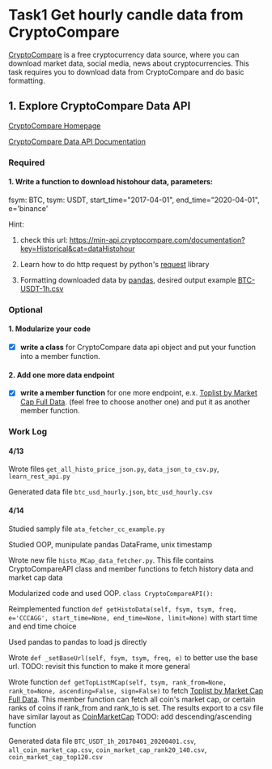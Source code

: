 # Task1 Get hourly candle data from CryptoCompare

[CryptoCompare](https://www.cryptocompare.com/) is a free cryptocurrency data source, where you can download market data, social media, news about cryptocurrencies. This task requires you to download data from CryptoCompare and do basic formatting.

## 1. Explore CryptoCompare Data API

[CryptoCompare Homepage](https://min-api.cryptocompare.com/)

[CryptoCompare Data API Documentation](https://min-api.cryptocompare.com/documentation)

### Required

#### 1. **Write a function** to download histohour data, parameters:

fsym: BTC, tsym: USDT, start_time="2017-04-01", end_time="2020-04-01", e='binance'

Hint:

1. check this url: https://min-api.cryptocompare.com/documentation?key=Historical&cat=dataHistohour

2. Learn how to do http request by python's [request](https://requests.readthedocs.io/en/master/user/quickstart/) library

3. Formatting downloaded data by [pandas](https://pandas.pydata.org/pandas-docs/stable/index.html), desired output example [BTC-USDT-1h.csv](./BTC_USDT_1h.csv)

### Optional

#### 1. Modularize your code

- [x] **write a class**  for CryptoCompare data api object and put your function into a member function.

#### 2. Add one more data endpoint

- [x] **write a member function**  for one more endpoint, e.x. [Toplist by Market Cap Full Data](https://min-api.cryptocompare.com/documentation?key=Toplists&cat=TopTotalMktCapEndpointFull). (feel free to choose another one) and put it as another member function.

### Work Log

#### 4/13
Wrote files `get_all_histo_price_json.py`, `data_json_to_csv.py`, `learn_rest_api.py`

Generated data file `btc_usd_hourly.json`, `btc_usd_hourly.csv`


#### 4/14
Studied samply file `ata_fetcher_cc_example.py`

Studied OOP, munipulate pandas DataFrame, unix timestamp

Wrote new file `histo_MCap_data_fetcher.py`. This file contains CryptoCompareAPI class and member functions to fetch history data and market cap data

Modularized code and used OOP. `class CryptoCompareAPI():`

Reimplemented function `def getHistoData(self, fsym, tsym, freq, e='CCCAGG', start_time=None, end_time=None, limit=None)` with start time and end time choice

Used pandas to pandas to load js directly

Wrote `def _setBaseUrl(self, fsym, tsym, freq, e)` to better use the base url. TODO: revisit this function to make it more general

Wrote function `def getTopListMCap(self, tsym, rank_from=None, rank_to=None, ascending=False, sign=False)` to fetch [Toplist by Market Cap Full Data](https://min-api.cryptocompare.com/documentation?key=Toplists&cat=TopTotalMktCapEndpointFull). This member function can fetch all coin's market cap, or certain ranks of coins if rank_from and rank_to is set. The results export to a csv file have similar layout as [CoinMarketCap](https://coinmarketcap.com) TODO: add descending/ascending function

Generated data file `BTC_USDT_1h_20170401_20200401.csv`, `all_coin_market_cap.csv`, `coin_market_cap_rank20_140.csv`, `coin_market_cap_top120.csv`